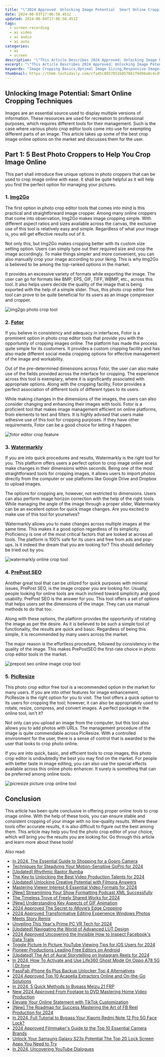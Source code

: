 ```yaml
---
title: "\"2024 Approved  Unlocking Image Potential  Smart Online Cropping Techniques\""
date: 2024-06-03T17:06:58.451Z
updated: 2024-06-04T17:06:58.451Z
tags: 
  - screen-recording
  - ai video
  - ai audio
  - ai auto
categories: 
  - ai
  - screen
description: "\"This Article Describes 2024 Approved: Unlocking Image Potential: Smart Online Cropping Techniques\""
excerpt: "\"This Article Describes 2024 Approved: Unlocking Image Potential: Smart Online Cropping Techniques\""
keywords: "Image Cropping Basics,Optimal Image Sizing,Responsive Imagery Tips,Efficient Image Editing,Smart Crop Tools Guide,Enhancing Photo Clarity,Online Image Resizing Techniques"
thumbnail: https://thmb.techidaily.com/cfa45c8957851b057661f0d98a0c4cd9830d27a0c465cacef45307df647411ca.jpg
---
```


## Unlocking Image Potential: Smart Online Cropping Techniques

Images are an essential source used to display multiple versions of information. These resources are used for recreation to professional purposes, which requires different tools for their management. Such is the case where various photo crop editor tools come into use for exempting different parts of an image. This article takes up some of the best crop image online options on the market and discusses them for the user.

## Part 1: 5 Best Photo Croppers to Help You Crop Image Online

This part shall introduce five unique options in photo croppers that can be used to crop image online with ease. It shall be quite helpful as it will help you find the perfect option for managing your pictures.

### 1\. [Img2Go](https://www.img2go.com/crop-image)

The first option in photo crop editor tools that comes into mind is this practical and straightforward image cropper. Among many online croppers that come into observation, Img2Go makes image cropping simple. With different aspect ratios and sizes available across the canvas, the exclusive use of this tool is relatively easy and simple. Regardless of what your image is, you will get effective results out of it.

Not only this, but Img2Go makes cropping better with its custom size setting option. Users can simply type out their required size and crop the image accordingly. To make things simpler and more convenient, you can also manually crop your image according to your liking. This is why Img2Go is believed to be among the top-ranked options in the market.

It provides an excessive variety of formats while exporting the image. The user can go for formats like BMP, EPS, GIF, TIFF, WBMP, etc., across this tool. It also helps users decide the quality of the image that is being exported with the help of a simple slider. Thus, this photo crop editor free tool can prove to be quite beneficial for its users as an image compressor and cropper.

![img2go photo crop tool](https://images.wondershare.com/filmora/article-images/2022/crop-image-online-1.jpg)

### 2\. [Fotor](https://www.fotor.com/features/crop)

If you believe in consistency and adequacy in interfaces, Fotor is a prominent option in photo crop editor tools that provide you with the opportunity of cropping images online. The platform has made the process quite simple for its customers. It provides a custom cropping facility and has also made different social media cropping options for effective management of the image and workability.

Out of the pre-determined dimensions across Fotor, the user can also make use of the fields provided across the interface for cropping. The experience across this tool is exemplary, where it is significantly associated with appropriate options. Along with the cropping facility, Fotor provides a perfect association of different tools of different types to its users.

While making changes in the dimensions of the images, the users can also consider changing and enhancing their images with tools. Fotor is a proficient tool that makes image management efficient on online platforms, from elements to text and filters. It is highly advised that users make adhesive use of this tool for cropping purposes. If they have other requirements, Fotor can be a good choice for letting it happen.

![fotor editor crop feature](https://images.wondershare.com/filmora/article-images/2022/crop-image-online-2.jpg)

### 3\. [Watermarkly](https://watermarkly.com/crop-photo/)

If you are into quick procedures and results, Watermarkly is the right tool for you. This platform offers users a perfect option to crop image online and make changes in their dimensions within seconds. Being one of the most straightforward tools for cropping images, it allows users to import photos directly from the computer or use platforms like Google Drive and Dropbox to upload images.

The options for cropping are, however, not restricted to dimensions. Users can also perform image horizon correction with the help of the right tools. While managing the angle of the image through a proper slider, Watermarkly can be an excellent option for quick image changes. Are you excited to make use of this tool for yourselves?

Watermarkly allows you to make changes across multiple images at the same time. This makes it a good option regardless of its simplicity. Proficiency is one of the most critical factors that are looked at across all tools. The platform is 100% safe for its users and free from ads and pop-ups. Is it indeed the dream that you are looking for? This should definitely be tried out by you.

![ watermarkly online crop tool](https://images.wondershare.com/filmora/article-images/2022/crop-image-online-3.jpg)

### 4\. [PrePost SEO](https://www.prepostseo.com/crop-image-online)

Another great tool that can be utilized for quick purposes with minimal issues, PrePost SEO, is the image cropper you are looking for. Usually, people looking for online tools are much inclined toward simplicity and good usability. PrePost SEO is the answer for you. This tool offers a set of options that helps users set the dimensions of the image. They can use manual methods to do that too.

Along with these options, the platform provides the opportunity of rotating the image as per the desire. As it is believed to be such a simple tool of functionality, the results are quick and basic. Regardless of being this simple, it is recommended by many users across the market.

The major reason is the effortless procedure, followed by consistency in the quality of the image. This makes PrePostSEO the first-rate choice in photo crop editor tools in the market.

![prepost seo online image crop tool](https://images.wondershare.com/filmora/article-images/2022/crop-image-online-4.jpg)

### 5\. [PicResize](https://picresize.com/)

This photo crop editor free tool is a recommended option in the market for many users. If you are into other features for image enhancement, PicResize is the right option for you to visit. The tool offers a quick option to its users for cropping the tool; however, it can also be appropriately used to rotate, resize, compress, and convert images. A perfect package in the online tool, isn't it?

Not only can you upload an image from the computer, but this tool also allows you to add photos with URLs. The management procedure of the image is quite commendable across PicResize. With a controlled environment for the user, there is a sense of control that is awarded to the user that looks to crop photo online.

If you are into quick, basic, and efficient tools to crop images, this photo crop editor is undoubtedly the best you may find on the market. For people with better taste in image editing, you can also use the special effects available across this online photo enhancer. It surely is something that can be preferred among online tools.

![picresize picture crop online tool](https://images.wondershare.com/filmora/article-images/2022/crop-image-online-5.jpg)

## Conclusion

This article has been quite conclusive in offering proper online tools to crop image online. With the help of these tools, you can ensure stable and consistent cropping of your image with no low-quality results. Where these tools offer accurate results, it is also difficult to figure out the best among them. This article may help you find the photo crop editor of your choice, which will bring you the results you are looking for. Go through this article and learn more about these tools!

<ins class="adsbygoogle"
     style="display:block"
     data-ad-format="autorelaxed"
     data-ad-client="ca-pub-7571918770474297"
     data-ad-slot="1223367746"></ins>

<ins class="adsbygoogle"
     style="display:block"
     data-ad-format="autorelaxed"
     data-ad-client="ca-pub-7571918770474297"
     data-ad-slot="1223367746"></ins>



<ins class="adsbygoogle"
     style="display:block"
     data-ad-client="ca-pub-7571918770474297"
     data-ad-slot="8358498916"
     data-ad-format="auto"
     data-full-width-responsive="true"></ins>


<span class="atpl-alsoreadstyle">Also read:</span>
<div><ul>
<li><a href="https://some-approaches.techidaily.com/in-2024-the-essential-guide-to-shopping-for-a-gopro-camera/"><u>In 2024, The Essential Guide to Shopping for a Gopro Camera</u></a></li>
<li><a href="https://some-approaches.techidaily.com/techniques-for-steadying-your-motion-sensitive-gopro-for-2024/"><u>Techniques for Steadying Your Motion-Sensitive GoPro for 2024</u></a></li>
<li><a href="https://some-approaches.techidaily.com/updated-rhythmic-raptor-rumba/"><u>[Updated] Rhythmic Raptor Rumba</u></a></li>
<li><a href="https://some-approaches.techidaily.com/the-key-to-unlocking-the-best-video-production-talents-for-2024/"><u>The Key to Unlocking the Best Video Production Talents for 2024</u></a></li>
<li><a href="https://some-approaches.techidaily.com/updated-unlocking-creative-potential-with-filmora-answers/"><u>[Updated] Unlocking Creative Potential with Filmora Answers</u></a></li>
<li><a href="https://some-approaches.techidaily.com/mastering-viewer-interest-6-essential-video-formats-for-2024/"><u>Mastering Viewer Interest  6 Essential Video Formats for 2024</u></a></li>
<li><a href="https://some-approaches.techidaily.com/new-streamlining-your-show-formatting-podcast-xml-successfully/"><u>[New] Streamlining Your Show  Formatting Podcast XML Successfully</u></a></li>
<li><a href="https://some-approaches.techidaily.com/the-timeless-trove-of-freely-shared-works-for-2024/"><u>The Timeless Trove of Freely Shared Works for 2024</u></a></li>
<li><a href="https://some-approaches.techidaily.com/new-understanding-key-aspects-of-gif-animation/"><u>[New] Understanding Key Aspects of GIF Animation</u></a></li>
<li><a href="https://some-approaches.techidaily.com/2024-approved-the-secret-to-imovies-edge-cropping/"><u>2024 Approved  The Secret to iMovie’s Edge Cropping</u></a></li>
<li><a href="https://some-approaches.techidaily.com/2024-approved-transformative-editing-experience-windows-photos-meets-story-remix/"><u>2024 Approved  Transformative Editing Experience  Windows Photos Meets Story Remix</u></a></li>
<li><a href="https://some-approaches.techidaily.com/unveiling-this-years-prime-pc-vr-tech-for-2024/"><u>Unveiling This Year's Prime PC VR Tech for 2024</u></a></li>
<li><a href="https://some-approaches.techidaily.com/updated-navigating-the-world-of-advanced-lut-design/"><u>[Updated] Navigating the World of Advanced LUT Design</u></a></li>
<li><a href="https://some-approaches.techidaily.com/2024-approved-uncovering-the-invisible-how-to-inspect-facebooks-data-trails/"><u>2024 Approved  Uncovering the Invisible  How to Inspect Facebook's Data Trails</u></a></li>
<li><a href="https://some-approaches.techidaily.com/toggle-picture-in-picture-youtube-viewing-tips-for-ios-users-for-2024/"><u>Toggle Picture In Picture  YouTube Viewing Tips for iOS Users for 2024</u></a></li>
<li><a href="https://youtube-videos.techidaily.com/pioneer-productions-leading-free-editors-on-android/"><u>Pioneer Productions  Leading Free Editors on Android</u></a></li>
<li><a href="https://instagram-video-files.techidaily.com/updated-the-art-of-aural-storytelling-on-instagram-reels-for-2024/"><u>[Updated] The Art of Aural Storytelling on Instagram Reels for 2024</u></a></li>
<li><a href="https://location-social.techidaily.com/in-2024-how-to-activate-and-use-life360-ghost-mode-on-oppo-a78-5g-drfone-by-drfone-virtual-android/"><u>In 2024, How To Activate and Use Life360 Ghost Mode On Oppo A78 5G | Dr.fone</u></a></li>
<li><a href="https://ios-unlock.techidaily.com/passfab-iphone-6s-plus-backup-unlocker-top-4-alternatives-by-drfone-ios/"><u>PassFab iPhone 6s Plus Backup Unlocker Top 4 Alternatives</u></a></li>
<li><a href="https://audio-editing.techidaily.com/2024-approved-top-10-acapella-extractors-online-and-on-the-go-solutions/"><u>2024 Approved Top 10 Acapella Extractors Online and On-the-Go Solutions</u></a></li>
<li><a href="https://android-frp.techidaily.com/in-2024-5-quick-methods-to-bypass-meizu-21-frp-by-drfone-android/"><u>In 2024, 5 Quick Methods to Bypass Meizu 21 FRP</u></a></li>
<li><a href="https://video-content-creator.techidaily.com/new-2024-approved-from-footage-to-dvd-mastering-home-video-production/"><u>New 2024 Approved From Footage to DVD Mastering Home Video Production</u></a></li>
<li><a href="https://tiktok-videos.techidaily.com/elevate-your-online-statement-with-tiktok-customization/"><u>Elevate Your Online Statement with TikTok Customization</u></a></li>
<li><a href="https://facebook-clips.techidaily.com/new-the-roadmap-for-success-mastering-the-art-of-fb-reel-production-for-2024/"><u>[New] The Roadmap for Success  Mastering the Art of FB Reel Production for 2024</u></a></li>
<li><a href="https://unlock-android.techidaily.com/in-2024-full-tutorial-to-bypass-your-xiaomi-redmi-note-12-pro-5g-face-lock-by-drfone-android/"><u>In 2024, Full Tutorial to Bypass Your Xiaomi Redmi Note 12 Pro 5G Face Lock?</u></a></li>
<li><a href="https://some-techniques.techidaily.com/2024-approved-filmmakers-guide-to-the-top-10-essential-camera-brands/"><u>2024 Approved  Filmmaker's Guide to the Top 10 Essential Camera Brands</u></a></li>
<li><a href="https://android-unlock.techidaily.com/unlock-your-samsung-galaxy-s23s-potential-the-top-20-lock-screen-apps-you-need-to-try-by-drfone-android/"><u>Unlock Your Samsung Galaxy S23s Potential The Top 20 Lock Screen Apps You Need to Try</u></a></li>
<li><a href="https://youtube-stream.techidaily.com/in-2024-uncovering-youtube-dialogues/"><u>In 2024, Uncovering YouTube Dialogues</u></a></li>
</ul></div>
